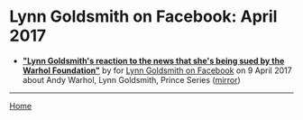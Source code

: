 # Lynn Goldsmith on Facebook: April 2017

 - [**"Lynn Goldsmith's reaction to the news that she's being sued by the Warhol Foundation"**](https://www.facebook.com/lynn.goldsmith/posts/10155098104516758) by  for [Lynn Goldsmith on Facebook](https://www.facebook.com/lynn.goldsmith) on 9 April 2017 about Andy Warhol, Lynn Goldsmith, Prince Series ([mirror](https://web.archive.org/web/*/https://www.facebook.com/lynn.goldsmith/posts/10155098104516758))

----

[Home](./)
